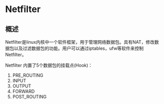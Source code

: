 # Netfilter

## 概述

Netfilter是linux内核中一个软件框架，用于管理网络数据包。具有NAT，修改数据包以及过滤数据包的功能。用户可以通过iptables，ufw等软件来控制Netfilter。

Netfilter 内置了5个数据包的挂载点(Hook)：

1. PRE_ROUTING
2. INPUT
3. OUTPUT
4. FORWARD
5. POST_ROUTING